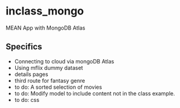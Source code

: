 # inclass_mongo
 MEAN App with MongoDB Atlas

## Specifics
- Connecting to cloud via mongoDB Atlas
- Using mflix dummy dataset 
- details pages
- third route for fantasy genre
- to do: A sorted selection of movies 
- to do: Modify model to include content not in the class example.
- to do: css 
